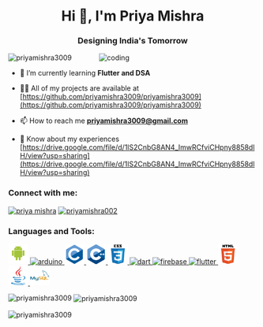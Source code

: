 <h1 align="center">Hi 👋, I'm Priya Mishra</h1>
<h3 align="center">Designing India's Tomorrow</h3>

<img align="right" alt="coding" width="320" src="https://cdn.dribbble.com/users/4055494/screenshots/15215756/media/d2b66c4ca0192aa26d103448b3d1518b.gif">

<p align="left"> <img src="https://komarev.com/ghpvc/?username=priyamishra3009&label=Profile%20views&color=0e75b6&style=flat" alt="priyamishra3009" /> </p>

- 🌱 I’m currently learning **Flutter and DSA**

- 👨‍💻 All of my projects are available at [https://github.com/priyamishra3009/priyamishra3009](https://github.com/priyamishra3009/priyamishra3009)

- 📫 How to reach me **priyamishra3009@gmail.com**

- 📄 Know about my experiences [https://drive.google.com/file/d/1lS2CnbG8AN4_ImwRCfviCHpny8858dlH/view?usp=sharing](https://drive.google.com/file/d/1lS2CnbG8AN4_ImwRCfviCHpny8858dlH/view?usp=sharing)

<h3 align="left">Connect with me:</h3>
<p align="left">
<a href="https://linkedin.com/in/priya mishra" target="blank"><img align="center" src="https://raw.githubusercontent.com/rahuldkjain/github-profile-readme-generator/master/src/images/icons/Social/linked-in-alt.svg" alt="priya mishra" height="30" width="40" /></a>
<a href="https://instagram.com/priyamishra002" target="blank"><img align="center" src="https://raw.githubusercontent.com/rahuldkjain/github-profile-readme-generator/master/src/images/icons/Social/instagram.svg" alt="priyamishra002" height="30" width="40" /></a>
</p>

<h3 align="left">Languages and Tools:</h3>
<p align="left"> <a href="https://developer.android.com" target="_blank" rel="noreferrer"> <img src="https://raw.githubusercontent.com/devicons/devicon/master/icons/android/android-original-wordmark.svg" alt="android" width="40" height="40"/> </a> <a href="https://www.arduino.cc/" target="_blank" rel="noreferrer"> <img src="https://cdn.worldvectorlogo.com/logos/arduino-1.svg" alt="arduino" width="40" height="40"/> </a> <a href="https://www.cprogramming.com/" target="_blank" rel="noreferrer"> <img src="https://raw.githubusercontent.com/devicons/devicon/master/icons/c/c-original.svg" alt="c" width="40" height="40"/> </a> <a href="https://www.w3schools.com/cpp/" target="_blank" rel="noreferrer"> <img src="https://raw.githubusercontent.com/devicons/devicon/master/icons/cplusplus/cplusplus-original.svg" alt="cplusplus" width="40" height="40"/> </a> <a href="https://www.w3schools.com/css/" target="_blank" rel="noreferrer"> <img src="https://raw.githubusercontent.com/devicons/devicon/master/icons/css3/css3-original-wordmark.svg" alt="css3" width="40" height="40"/> </a> <a href="https://dart.dev" target="_blank" rel="noreferrer"> <img src="https://www.vectorlogo.zone/logos/dartlang/dartlang-icon.svg" alt="dart" width="40" height="40"/> </a> <a href="https://firebase.google.com/" target="_blank" rel="noreferrer"> <img src="https://www.vectorlogo.zone/logos/firebase/firebase-icon.svg" alt="firebase" width="40" height="40"/> </a> <a href="https://flutter.dev" target="_blank" rel="noreferrer"> <img src="https://www.vectorlogo.zone/logos/flutterio/flutterio-icon.svg" alt="flutter" width="40" height="40"/> </a> <a href="https://www.w3.org/html/" target="_blank" rel="noreferrer"> <img src="https://raw.githubusercontent.com/devicons/devicon/master/icons/html5/html5-original-wordmark.svg" alt="html5" width="40" height="40"/> </a> <a href="https://www.java.com" target="_blank" rel="noreferrer"> <img src="https://raw.githubusercontent.com/devicons/devicon/master/icons/java/java-original.svg" alt="java" width="40" height="40"/> </a> <a href="https://www.mysql.com/" target="_blank" rel="noreferrer"> <img src="https://raw.githubusercontent.com/devicons/devicon/master/icons/mysql/mysql-original-wordmark.svg" alt="mysql" width="40" height="40"/> </a> </p>

<p><img align="left" src="https://github-readme-stats.vercel.app/api/top-langs?username=priyamishra3009&show_icons=true&locale=en&layout=compact" alt="priyamishra3009" /></p>

<p>&nbsp;<img align="center" src="https://github-readme-stats.vercel.app/api?username=priyamishra3009&show_icons=true&locale=en" alt="priyamishra3009" /></p>

<p><img align="center" src="https://github-readme-streak-stats.herokuapp.com/?user=priyamishra3009&" alt="priyamishra3009" /></p>
